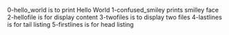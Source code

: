 0-hello_world is to print Hello World
1-confused_smiley prints smilley face
2-hellofile is for display content
3-twofiles is to display two files
4-lastlines is for tail listing
5-firstlines is for head listing
